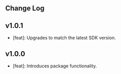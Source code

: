 ## Change Log

## v1.0.1
- [feat]: Upgrades to match the latest SDK version.

## v1.0.0
- [feat]: Introduces package functionality.